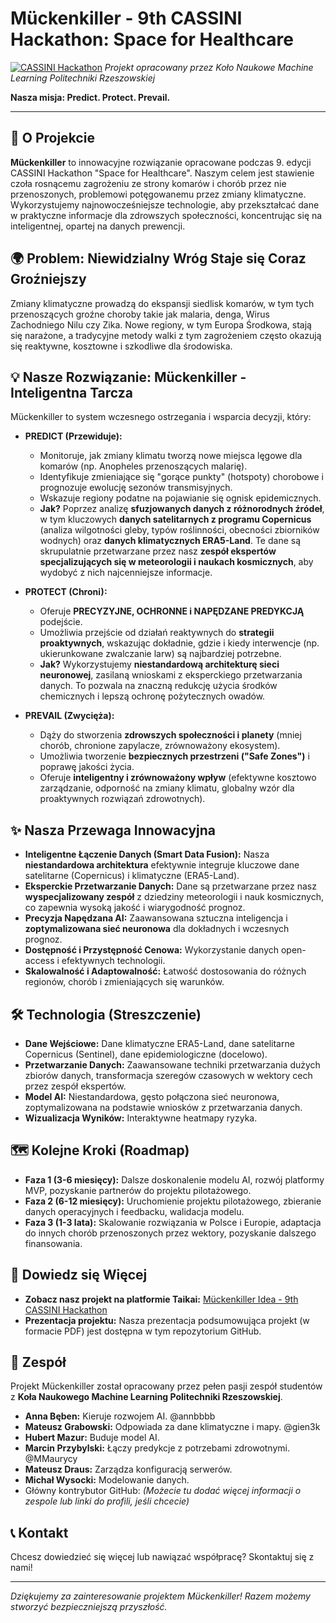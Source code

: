 # Mückenkiller - 9th CASSINI Hackathon: Space for Healthcare

[![CASSINI Hackathon](https://img.shields.io/badge/CASSINI%20Hackathon-9th%20Edition-blueviolet)](https://hackathons.cassini.eu/)
_Projekt opracowany przez Koło Naukowe Machine Learning Politechniki Rzeszowskiej_

**Nasza misja: Predict. Protect. Prevail.**

---

## 🚀 O Projekcie

**Mückenkiller** to innowacyjne rozwiązanie opracowane podczas 9. edycji CASSINI Hackathon "Space for Healthcare". Naszym celem jest stawienie czoła rosnącemu zagrożeniu ze strony komarów i chorób przez nie przenoszonych, problemowi potęgowanemu przez zmiany klimatyczne. Wykorzystujemy najnowocześniejsze technologie, aby przekształcać dane w praktyczne informacje dla zdrowszych społeczności, koncentrując się na inteligentnej, opartej na danych prewencji.

## 🌍 Problem: Niewidzialny Wróg Staje się Coraz Groźniejszy

Zmiany klimatyczne prowadzą do ekspansji siedlisk komarów, w tym tych przenoszących groźne choroby takie jak malaria, denga, Wirus Zachodniego Nilu czy Zika. Nowe regiony, w tym Europa Środkowa, stają się narażone, a tradycyjne metody walki z tym zagrożeniem często okazują się reaktywne, kosztowne i szkodliwe dla środowiska.

## 💡 Nasze Rozwiązanie: Mückenkiller - Inteligentna Tarcza

Mückenkiller to system wczesnego ostrzegania i wsparcia decyzji, który:

* **PREDICT (Przewiduje):**
    * Monitoruje, jak zmiany klimatu tworzą nowe miejsca lęgowe dla komarów (np. Anopheles przenoszących malarię).
    * Identyfikuje zmieniające się "gorące punkty" (hotspoty) chorobowe i prognozuje ewolucję sezonów transmisyjnych.
    * Wskazuje regiony podatne na pojawianie się ognisk epidemicznych.
    * **Jak?** Poprzez analizę **sfuzjowanych danych z różnorodnych źródeł**, w tym kluczowych **danych satelitarnych z programu Copernicus** (analiza wilgotności gleby, typów roślinności, obecności zbiorników wodnych) oraz **danych klimatycznych ERA5-Land**. Te dane są skrupulatnie przetwarzane przez nasz **zespół ekspertów specjalizujących się w meteorologii i naukach kosmicznych**, aby wydobyć z nich najcenniejsze informacje.

* **PROTECT (Chroni):**
    * Oferuje **PRECYZYJNE, OCHRONNE i NAPĘDZANE PREDYKCJĄ** podejście.
    * Umożliwia przejście od działań reaktywnych do **strategii proaktywnych**, wskazując dokładnie, gdzie i kiedy interwencje (np. ukierunkowane zwalczanie larw) są najbardziej potrzebne.
    * **Jak?** Wykorzystujemy **niestandardową architekturę sieci neuronowej**, zasilaną wnioskami z eksperckiego przetwarzania danych. To pozwala na znaczną redukcję użycia środków chemicznych i lepszą ochronę pożytecznych owadów.

* **PREVAIL (Zwycięża):**
    * Dąży do stworzenia **zdrowszych społeczności i planety** (mniej chorób, chronione zapylacze, zrównoważony ekosystem).
    * Umożliwia tworzenie **bezpiecznych przestrzeni ("Safe Zones")** i poprawę jakości życia.
    * Oferuje **inteligentny i zrównoważony wpływ** (efektywne kosztowo zarządzanie, odporność na zmiany klimatu, globalny wzór dla proaktywnych rozwiązań zdrowotnych).

## ✨ Nasza Przewaga Innowacyjna

* **Inteligentne Łączenie Danych (Smart Data Fusion):** Nasza **niestandardowa architektura** efektywnie integruje kluczowe dane satelitarne (Copernicus) i klimatyczne (ERA5-Land).
* **Eksperckie Przetwarzanie Danych:** Dane są przetwarzane przez nasz **wyspecjalizowany zespół** z dziedziny meteorologii i nauk kosmicznych, co zapewnia wysoką jakość i wiarygodność prognoz.
* **Precyzja Napędzana AI:** Zaawansowana sztuczna inteligencja i **zoptymalizowana sieć neuronowa** dla dokładnych i wczesnych prognoz.
* **Dostępność i Przystępność Cenowa:** Wykorzystanie danych open-access i efektywnych technologii.
* **Skalowalność i Adaptowalność:** Łatwość dostosowania do różnych regionów, chorób i zmieniających się warunków.

## 🛠️ Technologia (Streszczenie)

* **Dane Wejściowe:** Dane klimatyczne ERA5-Land, dane satelitarne Copernicus (Sentinel), dane epidemiologiczne (docelowo).
* **Przetwarzanie Danych:** Zaawansowane techniki przetwarzania dużych zbiorów danych, transformacja szeregów czasowych w wektory cech przez zespół ekspertów.
* **Model AI:** Niestandardowa, gęsto połączona sieć neuronowa, zoptymalizowana na podstawie wniosków z przetwarzania danych.
* **Wizualizacja Wyników:** Interaktywne heatmapy ryzyka.

## 🗺️ Kolejne Kroki (Roadmap)

* **Faza 1 (3-6 miesięcy):** Dalsze doskonalenie modelu AI, rozwój platformy MVP, pozyskanie partnerów do projektu pilotażowego.
* **Faza 2 (6-12 miesięcy):** Uruchomienie projektu pilotażowego, zbieranie danych operacyjnych i feedbacku, walidacja modelu.
* **Faza 3 (1-3 lata):** Skalowanie rozwiązania w Polsce i Europie, adaptacja do innych chorób przenoszonych przez wektory, pozyskanie dalszego finansowania.

## 🔗 Dowiedz się Więcej

* **Zobacz nasz projekt na platformie Taikai:** [Mückenkiller Idea - 9th CASSINI Hackathon](https://taikai.network/cassinihackathons/hackathons/space-for-healthcare/projects/cmaqzgqt502ck100kilj78jcq/idea)
* **Prezentacja projektu:** Nasza prezentacja podsumowująca projekt (w formacie PDF) jest dostępna w tym repozytorium GitHub.

## 🤝 Zespół

Projekt Mückenkiller został opracowany przez pełen pasji zespół studentów z **Koła Naukowego Machine Learning Politechniki Rzeszowskiej**.
* **Anna Bęben:** Kieruje rozwojem AI. @annbbbb
* **Mateusz Grabowski:** Odpowiada za dane klimatyczne i mapy. @gien3k 
* **Hubert Mazur:** Buduje model AI.
* **Marcin Przybylski:** Łączy predykcje z potrzebami zdrowotnymi. @MMaurycy
* **Mateusz Draus:** Zarządza konfiguracją serwerów.
* **Michał Wysocki:** Modelowanie danych.
* Główny kontrybutor GitHub: 
*(Możecie tu dodać więcej informacji o zespole lub linki do profili, jeśli chcecie)*

## 📞 Kontakt

Chcesz dowiedzieć się więcej lub nawiązać współpracę? Skontaktuj się z nami!

---

*Dziękujemy za zainteresowanie projektem Mückenkiller! Razem możemy stworzyć bezpieczniejszą przyszłość.*
